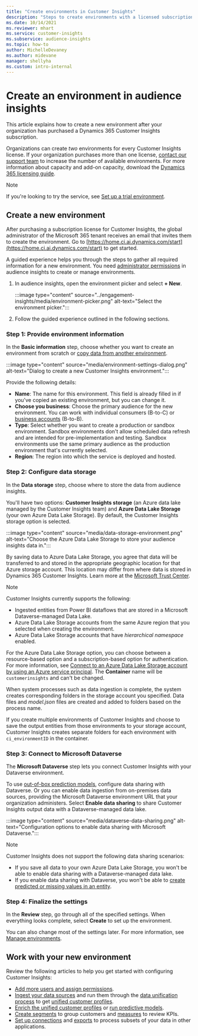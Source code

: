 ```yaml
---
title: "Create environments in Customer Insights"
description: "Steps to create environments with a licensed subscription for Dynamics 365 Customer Insights."
ms.date: 10/14/2021
ms.reviewer: mhart
ms.service: customer-insights
ms.subservice: audience-insights
ms.topic: how-to
author: MichelleDevaney
ms.author: midevane
manager: shellyha
ms.custom: intro-internal
---
```


# Create an environment in audience insights

This article explains how to create a new environment after your organization has purchased a Dynamics 365 Customer Insights subscription. 

Organizations can create *two* environments for every Customer Insights license. If your organization purchases more than one license, [contact our support team](https://go.microsoft.com/fwlink/?linkid=2079641) to increase the number of available environments. For more information about capacity and add-on capacity, download the [Dynamics 365 licensing guide](https://go.microsoft.com/fwlink/?LinkId=866544).

> [!NOTE]
> If you're looking to try the service, see [Set up a trial environment](../trial-signup.md).

## Create a new environment

After purchasing a subscription license for Customer Insights, the global administrator of the Microsoft 365 tenant receives an email that invites them to create the environment. Go to [https://home.ci.ai.dynamics.com/start](https://home.ci.ai.dynamics.com/start) to get started. 

A guided experience helps you through the steps to gather all required information for a new environment. You need [administrator permissions](permissions.md) in audience insights to create or manage environments.

1. In audience insights, open the environment picker and select **+ New**.
  
   :::image type="content" source="../engagement-insights/media/environment-picker.png" alt-text="Select the environment picker.":::

1. Follow the guided experience outlined in the following sections.

### Step 1: Provide environment information

In the **Basic information** step, choose whether you want to create an environment from scratch or [copy data from another environment](manage-environments.md#copy-the-environment-configuration).

   :::image type="content" source="media/environment-settings-dialog.png" alt-text="Dialog to create a new Customer Insights environment.":::

Provide the following details:
   - **Name**: The name for this environment. This field is already filled in if you've copied an existing environment, but you can change it.
   - **Choose you business**: Choose the primary audience for the new environment. You can work with individual consumers (B-to-C) or [business accounts](work-with-business-accounts.md) (B-to-B).
   - **Type**: Select whether you want to create a production or sandbox environment. Sandbox environments don't allow scheduled data refresh and are intended for pre-implementation and testing. Sandbox environments use the same primary audience as the production environment that's currently selected.
   - **Region**: The region into which the service is deployed and hosted.

### Step 2: Configure data storage

In the **Data storage** step, choose where to store the data from audience insights.

You'll have two options: **Customer Insights storage** (an Azure data lake managed by the Customer Insights team) and **Azure Data Lake Storage** (your own Azure Data Lake Storage). By default, the Customer Insights storage option is selected.

:::image type="content" source="media/data-storage-environment.png" alt-text="Choose the Azure Data Lake Storage to store your audience insights data in.":::

By saving data to Azure Data Lake Storage, you agree that data will be transferred to and stored in the appropriate geographic location for that Azure storage account. This location may differ from where data is stored in Dynamics 365 Customer Insights. Learn more at the [Microsoft Trust Center](https://www.microsoft.com/trust-center).

> [!NOTE]
> Customer Insights currently supports the following:
> - Ingested entities from Power BI dataflows that are stored in a Microsoft Dataverse-managed Data Lake.  
> - Azure Data Lake Storage accounts from the same Azure region that you selected when creating the environment.
> - Azure Data Lake Storage accounts that have *hierarchical namespace* enabled.

For the Azure Data Lake Storage option, you can choose between a resource-based option and a subscription-based option for authentication. For more information, see [Connect to an Azure Data Lake Storage account by using an Azure service principal](connect-service-principal.md). The **Container** name will be `customerinsights` and can't be changed.

When system processes such as data ingestion is complete, the system creates corresponding folders in the storage account you specified. Data files and *model.json* files are created and added to folders based on the process name.

If you create multiple environments of Customer Insights and choose to save the output entities from those environments to your storage account, Customer Insights creates separate folders for each environment with `ci_environmentID` in the container.

### Step 3: Connect to Microsoft Dataverse
   
The **Microsoft Dataverse** step lets you connect Customer Insights with your Dataverse environment.

To use [out-of-box prediction models](predictions-overview.md#out-of-box-models), configure data sharing with Dataverse. Or you can enable data ingestion from on-premises data sources, providing the Microsoft Dataverse environment URL that your organization administers. Select **Enable data sharing** to share Customer Insights output data with a Dataverse-managed data lake.

:::image type="content" source="media/dataverse-data-sharing.png" alt-text="Configuration options to enable data sharing with Microsoft Dataverse.":::

> [!NOTE]
> Customer Insights does not support the following data sharing scenarios:
> - If you save all data to your own Azure Data Lake Storage, you won't be able to enable data sharing with a Dataverse-managed data lake.
> - If you enable data sharing with Dataverse, you won't be able to [create predicted or missing values in an entity](predictions.md).

### Step 4: Finalize the settings

In the **Review** step, go through all of the specified settings. When everything looks complete, select **Create** to set up the environment. 

You can also change most of the settings later. For more information, see [Manage environments](manage-environments.md).

## Work with your new environment

Review the following articles to help you get started with configuring Customer Insights: 

- [Add more users and assign permissions](permissions.md).
- [Ingest your data sources](data-sources.md) and run them through the [data unification process](data-unification.md) to get [unified customer profiles](customer-profiles.md).
- [Enrich the unified customer profiles](enrichment-hub.md) or [run predictive models](predictions-overview.md).
- [Create segments](segments.md) to group customers and [measures](measures.md) to review KPIs.
- [Set up connections](connections.md) and [exports](export-destinations.md) to process subsets of your data in other applications.
